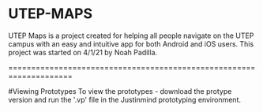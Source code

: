 # UTEP-MAPS
UTEP Maps is a project created for helping all people navigate on the UTEP campus with an easy and intuitive app for both Android and iOS users. This project was started on 4/1/21 by Noah Padilla.

====================================================================

#Viewing Prototypes
To view the prototypes - download the protype version and run the '.vp' file in the Justinmind prototyping environment.

